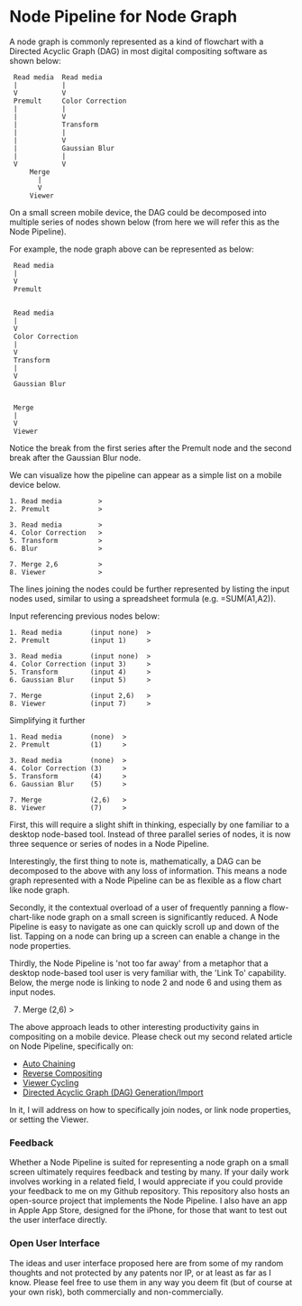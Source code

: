 # Node Pipeline for Node Graph
 
A node graph is commonly represented as a kind of flowchart with a Directed Acyclic Graph (DAG) in most digital compositing software as shown below:
  
     Read media  Read media
     |           |     
     V           V     
     Premult     Color Correction
     |           |
     |           V
     |           Transform
     |           |
     |           V
     |           Gaussian Blur
     |           |
     V           V
         Merge
           |
           V
         Viewer
   
On a small screen mobile device, the DAG could be decomposed into multiple series of nodes shown below (from here we will refer this as the Node Pipeline).

For example, the node graph above can be represented as below:
  
     Read media
     |                
     V               
     Premult     

  
     Read media
     |              
     V             
     Color Correction
     |           
     V
     Transform
     |           
     V          
     Gaussian Blur      
     
     
     Merge
     |
     V
     Viewer
  
Notice the break from the first series after the Premult node and the second break after the Gaussian Blur node.

We can visualize how the pipeline can appear as a simple list on a mobile device below.
  
    1. Read media         >
    2. Premult            >
  
    3. Read media         >
    4. Color Correction   >
    5. Transform          >
    6. Blur               >
  
    7. Merge 2,6          >
    8. Viewer             >
  
The lines joining the nodes could be further represented by listing the input nodes used, similar to using a spreadsheet formula (e.g. =SUM(A1,A2)).
  
Input referencing previous nodes below:
  
    1. Read media       (input none)  >
    2. Premult          (input 1)     >
  
    3. Read media       (input none)  >
    4. Color Correction (input 3)     >
    5. Transform        (input 4)     >
    6. Gaussian Blur    (input 5)     >
  
    7. Merge            (input 2,6)   >
    8. Viewer           (input 7)     >
  
Simplifying it further
  
    1. Read media       (none)  >
    2. Premult          (1)     >
  
    3. Read media       (none)  >
    4. Color Correction (3)     >
    5. Transform        (4)     >
    6. Gaussian Blur    (5)     >
  
    7. Merge            (2,6)   >
    8. Viewer           (7)     >
  
First, this will require a slight shift in thinking, especially by one familiar to a desktop node-based tool. Instead of three parallel series of nodes, it is now three sequence or series of nodes in a Node Pipeline.
 
Interestingly, the first thing to note is, mathematically, a DAG can be decomposed to the above with any loss of information. This means a node graph represented with a Node Pipeline can be as flexible as a flow chart like node graph.
  
Secondly, it the contextual overload of a user of frequently panning a flow-chart-like node graph on a small screen is significantly reduced. A Node Pipeline is easy to navigate as one can quickly scroll up and down of the list. Tapping on a node can bring up a screen can enable a change in the node properties.
 
Thirdly, the Node Pipeline is 'not too far away' from a metaphor that a desktop node-based tool user is very familiar with, the 'Link To' capability. Below, the merge node is linking to node 2 and node 6 and using them as input nodes.
 
 7. Merge            (2,6)   >
 
The above approach leads to other interesting productivity gains in compositing on a mobile device. Please check out my second related article on Node Pipeline, specifically on:
 
  * [Auto Chaining](AutoChaining.md)
  * [Reverse Compositing](ReverseCompositing.md)
  * [Viewer Cycling](ViewerCycling.md)
  * [Directed Acyclic Graph (DAG) Generation/Import](DirectedAcyclicGraphGeneration.md)
 
In it, I will address on how to specifically join nodes, or link node properties, or setting the Viewer.

### Feedback
 
Whether a Node Pipeline is suited for representing a node graph on a small screen ultimately requires feedback and testing by many. If your daily work involves working in a related field, I would appreciate if you could provide your feedback to me on my Github repository. This repository also hosts an open-source project that implements the Node Pipeline. I also have an app in Apple App Store, designed for the iPhone, for those that want to test out the user interface directly.

### Open User Interface

The ideas and user interface proposed here are from some of my random thoughts and not protected by any patents nor IP, or at least as far as I know. Please feel free to use them in any way you deem fit (but of course at your own risk), both commercially and non-commercially.
